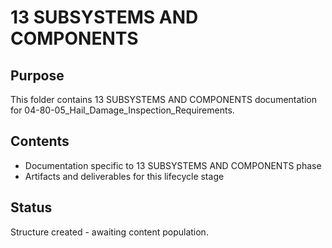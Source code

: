 # 13 SUBSYSTEMS AND COMPONENTS

## Purpose
This folder contains 13 SUBSYSTEMS AND COMPONENTS documentation for 04-80-05_Hail_Damage_Inspection_Requirements.

## Contents
- Documentation specific to 13 SUBSYSTEMS AND COMPONENTS phase
- Artifacts and deliverables for this lifecycle stage

## Status
Structure created - awaiting content population.
